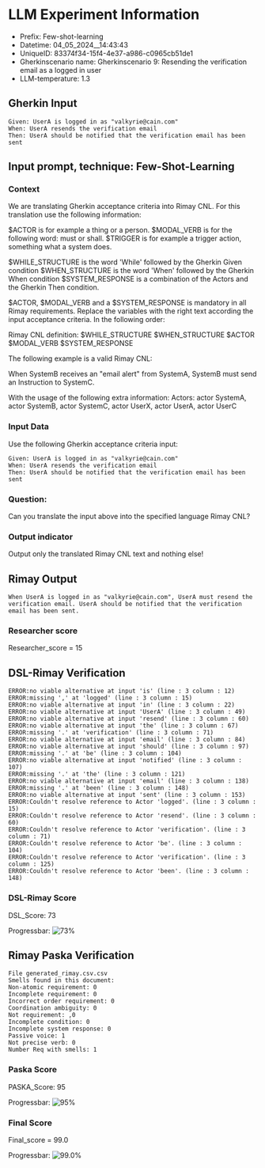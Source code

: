 

# LLM Experiment Information
* Prefix:   Few-shot-learning
* Datetime: 04_05_2024__14:43:43
* UniqueID: 83374f34-15f4-4e37-a986-c0965cb51de1
* Gherkinscenario name: Gherkinscenario 9: Resending the verification email as a logged in user
* LLM-temperature: 1.3

        

## Gherkin Input
```
Given: UserA is logged in as "valkyrie@cain.com"
When: UserA resends the verification email
Then: UserA should be notified that the verification email has been sent
```
    



## Input prompt, technique: Few-Shot-Learning


### Context
We are translating Gherkin acceptance criteria into Rimay CNL.
For this translation use the following information:

$ACTOR is for example a thing or a person.
$MODAL_VERB is for  the following word: must or shall.
$TRIGGER is for example a trigger action, something what a system does.

$WHILE_STRUCTURE is the word 'While' followed by the Gherkin Given condition
$WHEN_STRUCTURE is the word  'When' followed by the Gherkin When condition
$SYSTEM_RESPONSE is a combination of the Actors and the Gherkin Then condition.

$ACTOR, $MODAL_VERB and a $SYSTEM_RESPONSE is mandatory in all Rimay requirements.
Replace the variables with the right text according the input acceptance criteria.
In the following order: 

Rimay CNL definition: $WHILE_STRUCTURE $WHEN_STRUCTURE $ACTOR $MODAL_VERB $SYSTEM_RESPONSE

The following example is a valid Rimay CNL:

When SystemB receives an "email alert" from SystemA, SystemB must send an Instruction to SystemC.

With the usage of the following extra information:
Actors: actor SystemA, actor SystemB, actor SystemC, actor UserX, actor UserA, actor UserC


        

### Input Data
Use the following Gherkin acceptance criteria input: 
```
Given: UserA is logged in as "valkyrie@cain.com"
When: UserA resends the verification email
Then: UserA should be notified that the verification email has been sent
```

### Question:
Can you translate the input above into the specified language Rimay CNL?

### Output indicator
Output only the translated Rimay CNL text and nothing else!


## Rimay Output
```
When UserA is logged in as "valkyrie@cain.com", UserA must resend the verification email. UserA should be notified that the verification email has been sent.
``` 
            

### Researcher score
Researcher_score = 15




## DSL-Rimay Verification
```
ERROR:no viable alternative at input 'is' (line : 3 column : 12)
ERROR:missing ',' at 'logged' (line : 3 column : 15)
ERROR:no viable alternative at input 'in' (line : 3 column : 22)
ERROR:no viable alternative at input 'UserA' (line : 3 column : 49)
ERROR:no viable alternative at input 'resend' (line : 3 column : 60)
ERROR:no viable alternative at input 'the' (line : 3 column : 67)
ERROR:missing '.' at 'verification' (line : 3 column : 71)
ERROR:no viable alternative at input 'email' (line : 3 column : 84)
ERROR:no viable alternative at input 'should' (line : 3 column : 97)
ERROR:missing '.' at 'be' (line : 3 column : 104)
ERROR:no viable alternative at input 'notified' (line : 3 column : 107)
ERROR:missing '.' at 'the' (line : 3 column : 121)
ERROR:no viable alternative at input 'email' (line : 3 column : 138)
ERROR:missing '.' at 'been' (line : 3 column : 148)
ERROR:no viable alternative at input 'sent' (line : 3 column : 153)
ERROR:Couldn't resolve reference to Actor 'logged'. (line : 3 column : 15)
ERROR:Couldn't resolve reference to Actor 'resend'. (line : 3 column : 60)
ERROR:Couldn't resolve reference to Actor 'verification'. (line : 3 column : 71)
ERROR:Couldn't resolve reference to Actor 'be'. (line : 3 column : 104)
ERROR:Couldn't resolve reference to Actor 'verification'. (line : 3 column : 125)
ERROR:Couldn't resolve reference to Actor 'been'. (line : 3 column : 148)

```
### DSL-Rimay Score
DSL_Score: 73

Progressbar: ![73%](https://progress-bar.dev/73)

            


## Rimay Paska Verification
```
File generated_rimay.csv.csv
Smells found in this document: 
Non-atomic requirement: 0
Incomplete requirement: 0
Incorrect order requirement: 0
Coordination ambiguity: 0
Not requirement: ,0
Incomplete condition: 0
Incomplete system response: 0
Passive voice: 1
Not precise verb: 0
Number Req with smells: 1

```
### Paska Score
PASKA_Score: 95

Progressbar: ![95%](https://progress-bar.dev/95)

            

### Final Score
Final_score = 99.0

Progressbar: ![99.0%](https://progress-bar.dev/99.0)

